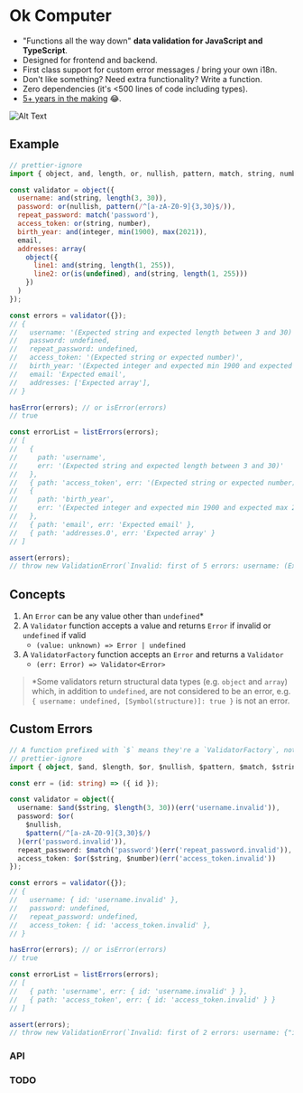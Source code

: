 # Ok Computer

- "Functions all the way down" **data validation for JavaScript and TypeScript**.
- Designed for frontend and backend.
- First class support for custom error messages / bring your own i18n.
- Don't like something? Need extra functionality? Write a function.
- Zero dependencies (it's <500 lines of code including types).
- [5+ years in the making](https://gist.github.com/richardscarrott/7b4abfda67b54d70514e) 😂.

![Alt Text](ok-computer-demo.gif)

## Example

```js
// prettier-ignore
import { object, and, length, or, nullish, pattern, match, string, number, integer, min, max, array, is, email, assert } from 'ok-computer';

const validator = object({
  username: and(string, length(3, 30)),
  password: or(nullish, pattern(/^[a-zA-Z0-9]{3,30}$/)),
  repeat_password: match('password'),
  access_token: or(string, number),
  birth_year: and(integer, min(1900), max(2021)),
  email,
  addresses: array(
    object({
      line1: and(string, length(1, 255)),
      line2: or(is(undefined), and(string, length(1, 255)))
    })
  )
});

const errors = validator({});
// {
//   username: '(Expected string and expected length between 3 and 30)',
//   password: undefined,
//   repeat_password: undefined,
//   access_token: '(Expected string or expected number)',
//   birth_year: '(Expected integer and expected min 1900 and expected max 2021)',
//   email: 'Expected email',
//   addresses: ['Expected array'],
// }

hasError(errors); // or isError(errors)
// true

const errorList = listErrors(errors);
// [
//   {
//     path: 'username',
//     err: '(Expected string and expected length between 3 and 30)'
//   },
//   { path: 'access_token', err: '(Expected string or expected number)' },
//   {
//     path: 'birth_year',
//     err: '(Expected integer and expected min 1900 and expected max 2021)'
//   },
//   { path: 'email', err: 'Expected email' },
//   { path: 'addresses.0', err: 'Expected array' }
// ]

assert(errors);
// throw new ValidationError(`Invalid: first of 5 errors: username: (Expected string and expected length between 3 and 30)`)
```

## Concepts

1. An `Error` can be any value other than `undefined`\*
2. A `Validator` function accepts a value and returns `Error` if invalid or `undefined` if valid
   - `(value: unknown) => Error | undefined`
3. A `ValidatorFactory` function accepts an `Error` and returns a `Validator`
   - `(err: Error) => Validator<Error>`

> \*Some validators return structural data types (e.g. `object` and `array`) which, in addition to `undefined`, are not considered to be an error, e.g. `{ username: undefined, [Symbol(structure)]: true }` is not an error.

## Custom Errors

```ts
// A function prefixed with `$` means they're a `ValidatorFactory`, not a `Validator`.
// prettier-ignore
import { object, $and, $length, $or, $nullish, $pattern, $match, $string, $number, $integer, $min, $max, $array, $is, $assert } from 'ok-computer';

const err = (id: string) => ({ id });

const validator = object({
  username: $and($string, $length(3, 30))(err('username.invalid')),
  password: $or(
    $nullish,
    $pattern(/^[a-zA-Z0-9]{3,30}$/)
  )(err('password.invalid')),
  repeat_password: $match('password')(err('repeat_password.invalid')),
  access_token: $or($string, $number)(err('access_token.invalid'))
});

const errors = validator({});
// {
//   username: { id: 'username.invalid' },
//   password: undefined,
//   repeat_password: undefined,
//   access_token: { id: 'access_token.invalid' },
// }

hasError(errors); // or isError(errors)
// true

const errorList = listErrors(errors);
// [
//   { path: 'username', err: { id: 'username.invalid' } },
//   { path: 'access_token', err: { id: 'access_token.invalid' } }
// ]

assert(errors);
// throw new ValidationError(`Invalid: first of 2 errors: username: {"id":"username.invalid"}`)
```

### API

### TODO
